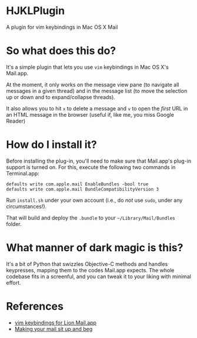 HJKLPlugin
==========

A plugin for vim keybindings in Mac OS X Mail

# So what does this do?

It's a simple plugin that lets you use `vim` keybindings in Mac OS X's Mail.app.

At the moment, it only works on the message view pane (to navigate all messages in a given thread) and in the message list (to move the selection up or down and to expand/collapse threads).

It also allows you to hit `x` to delete a message and `v` to open the _first_ URL in an HTML message in the browser (useful if, like me, you miss Google Reader)

# How do I install it?

Before installing the plug-in, you'll need to make sure that Mail.app's plug-in support is turned on. For this, execute the following two commands in Terminal.app:

    defaults write com.apple.mail EnableBundles -bool true
    defaults write com.apple.mail BundleCompatibilityVersion 3

Run `install.sh` under your own account (i.e., do *not* use `sudo`, under any circumstances!). 

That will build and deploy the `.bundle` to your `~/Library/Mail/Bundles` folder.

# What manner of dark magic is this?

It's a bit of Python that swizzles Objective-C methods and handles keypresses, mapping them to the codes Mail.app expects. The whole codebase fits in a screenful, and you can tweak it to your liking with minimal effort.

# References

* [vim keybindings for Lion Mail.app](http://the.taoofmac.com/space/blog/2011/08/13/2110)
* [Making your mail sit up and beg](http://the.taoofmac.com/space/blog/2011/08/11/2240)
